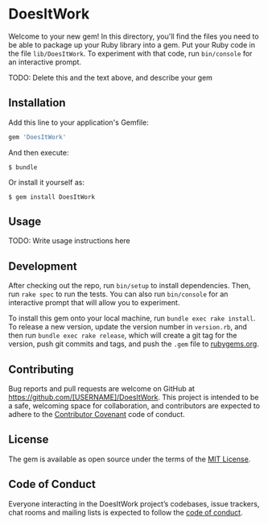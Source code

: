 # DoesItWork

Welcome to your new gem! In this directory, you'll find the files you need to be able to package up your Ruby library into a gem. Put your Ruby code in the file `lib/DoesItWork`. To experiment with that code, run `bin/console` for an interactive prompt.

TODO: Delete this and the text above, and describe your gem

## Installation

Add this line to your application's Gemfile:

```ruby
gem 'DoesItWork'
```

And then execute:

    $ bundle

Or install it yourself as:

    $ gem install DoesItWork

## Usage

TODO: Write usage instructions here

## Development

After checking out the repo, run `bin/setup` to install dependencies. Then, run `rake spec` to run the tests. You can also run `bin/console` for an interactive prompt that will allow you to experiment.

To install this gem onto your local machine, run `bundle exec rake install`. To release a new version, update the version number in `version.rb`, and then run `bundle exec rake release`, which will create a git tag for the version, push git commits and tags, and push the `.gem` file to [rubygems.org](https://rubygems.org).

## Contributing

Bug reports and pull requests are welcome on GitHub at https://github.com/[USERNAME]/DoesItWork. This project is intended to be a safe, welcoming space for collaboration, and contributors are expected to adhere to the [Contributor Covenant](http://contributor-covenant.org) code of conduct.

## License

The gem is available as open source under the terms of the [MIT License](https://opensource.org/licenses/MIT).

## Code of Conduct

Everyone interacting in the DoesItWork project’s codebases, issue trackers, chat rooms and mailing lists is expected to follow the [code of conduct](https://github.com/[USERNAME]/DoesItWork/blob/master/CODE_OF_CONDUCT.md).
